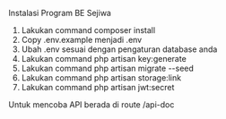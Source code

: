 Instalasi Program BE Sejiwa
1. Lakukan command composer install
2. Copy .env.example menjadi .env 
3. Ubah .env sesuai dengan pengaturan database anda
4. Lakukan command php artisan key:generate
5. Lakukan command php artisan migrate --seed
6. Lakukan command php artisan storage:link
7. Lakukan command php artisan jwt:secret

Untuk mencoba API berada di route /api-doc